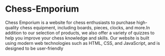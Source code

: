 # Chess-Emporium
Chess Emporium is a website for chess enthusiasts to purchase high-quality chess equipment, including boards, pieces, clocks, and more.In addition to our selection of products, we also offer a variety of quizzes to help you improve your chess knowledge and skills.  Our website is built using modern web technologies such as HTML, CSS, and JavaScript, and is designed to be user-friendly
